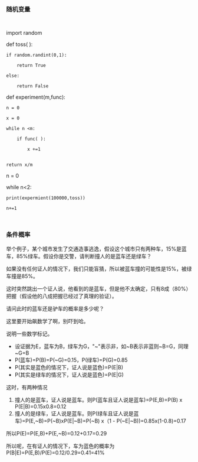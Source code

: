 ### 随机变量

```python

```

```python

```

import random

def toss( ):

	if random.randint(0,1):
	
		return True
	
	else:
	
		return False

def experiment(m,func):

	n = 0
	
	x = 0
	
	while n <m:
	
		if func( ):
	
			x +=1


	return x/m

n = 0

while n<2:

	print(expermient(100000,toss))
	
	n+=1
```

```

```

```

### 条件概率

举个例子，某个城市发生了交通造事逃逸，假设这个城市只有两种车，15%是蓝车，85%绿车。假设你是交警，请判断撞人的是蓝车还是绿车？

如果没有任何证人的情况下，我们只能盲猜，所以被蓝车撞的可能性是15%，被绿车撞是85%。

这时突然跳出一个证人说，他看到的是蓝车，但是他不太确定，只有8成（80%）把握（假设他的八成把握已经过了真理的验证）。

请问此时的蓝车还是驴车的概率是多少呢？

这里要开始飙数学了啊，别吓到哈。

说明一些数学标记。

- 设证据为E，蓝车为B，绿车为G，"~"表示非，如~B表示非蓝则~B=G，同理~G=B
- P(蓝车)=P(B)=P(~G)=0.15，P(绿车)=P(G)=0.85
- P(其实是蓝色的情况下，证人说是蓝色)=P(E|B)
- P(其实是绿车的情况下，证人说是蓝色)=P(E|G)

这时，有两种情况

1. 撞人的是蓝车，证人说是蓝车。则P(蓝车且证人说是蓝车)=P(E,B)=P(B) x P(E|B)=0.15x0.8=0.12
2. 撞人的是绿车，证人说是蓝车。则P(绿车且证人说是蓝车)=P(E,~B)=P(~B)xP(E|~B)=P(~B) x（1 - P(~E|~B))=0.85x(1-0.8)=0.17

所以P(E)=P(E,B)+P(E,~B)=0.12+0.17=0.29

所以呢，在有证人的情况下，车为蓝色的概率为P(B|E)=P(E,B)/P(E)=0.12/0.29=0.41=41%